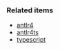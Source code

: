 ### Related items
- [antlr4]("https://github.com/antlr/antlr4")
- [antlr4ts]("https://github.com/tunnelvisionlabs/antlr4ts")
- [typescript]("https://www.typescriptlang.org/")
